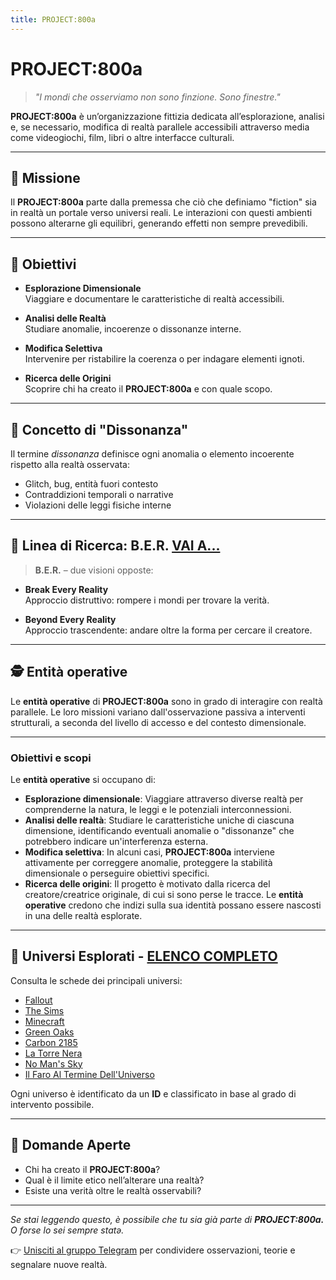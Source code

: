 ```yaml
---
title: PROJECT:800a
---
```


# PROJECT:800a

> *"I mondi che osserviamo non sono finzione. Sono finestre."*

**PROJECT:800a** è un’organizzazione fittizia dedicata all’esplorazione, analisi e, se necessario, modifica di realtà parallele accessibili attraverso media come videogiochi, film, libri o altre interfacce culturali.

---

## 🌌 Missione

Il **PROJECT:800a** parte dalla premessa che ciò che definiamo "fiction" sia in realtà un portale verso universi reali. Le interazioni con questi ambienti possono alterarne gli equilibri, generando effetti non sempre prevedibili.

---

## 🧭 Obiettivi

- **Esplorazione Dimensionale**  
  Viaggiare e documentare le caratteristiche di realtà accessibili.

- **Analisi delle Realtà**  
  Studiare anomalie, incoerenze o dissonanze interne.

- **Modifica Selettiva**  
  Intervenire per ristabilire la coerenza o per indagare elementi ignoti.

- **Ricerca delle Origini**  
  Scoprire chi ha creato il **PROJECT:800a** e con quale scopo.

---

## 🧨 Concetto di "Dissonanza"

Il termine *dissonanza* definisce ogni anomalia o elemento incoerente rispetto alla realtà osservata:

- Glitch, bug, entità fuori contesto
- Contraddizioni temporali o narrative
- Violazioni delle leggi fisiche interne

---

## 🧪 Linea di Ricerca: B.E.R. [VAI A...](ber.md)

> **B.E.R.** – due visioni opposte:

- **Break Every Reality**  
  Approccio distruttivo: rompere i mondi per trovare la verità.

- **Beyond Every Reality**  
  Approccio trascendente: andare oltre la forma per cercare il creatore.

---

## 🕵️ Entità operative  
Le **entità operative** di **PROJECT:800a** sono in grado di interagire con realtà parallele. Le loro missioni variano dall'osservazione passiva a interventi strutturali, a seconda del livello di accesso e del contesto dimensionale.

---

### Obiettivi e scopi
Le **entità operative** si occupano di:

- **Esplorazione dimensionale**: Viaggiare attraverso diverse realtà per comprenderne la natura, le leggi e le potenziali interconnessioni.
- **Analisi delle realtà**: Studiare le caratteristiche uniche di ciascuna dimensione, identificando eventuali anomalie o "dissonanze" che potrebbero indicare un'interferenza esterna.
- **Modifica selettiva**: In alcuni casi, **PROJECT:800a** interviene attivamente per correggere anomalie, proteggere la stabilità dimensionale o perseguire obiettivi specifici.
- **Ricerca delle origini**: Il progetto è motivato dalla ricerca del creatore/creatrice originale, di cui si sono perse le tracce. Le **entità operative** credono che indizi sulla sua identità possano essere nascosti in una delle realtà esplorate.

---

## 📂 Universi Esplorati - [ELENCO COMPLETO](realta.md)

Consulta le schede dei principali universi:

- [Fallout](fallout.md)
- [The Sims](thesims.md)
- [Minecraft](minecraft.md)
- [Green Oaks](greenoaks.md)
- [Carbon 2185](carbon2185.md)
- [La Torre Nera](thedarktower.md)
- [No Man's Sky](nomanssky)
- [Il Faro Al Termine Dell'Universo](ilfaroalterminedell'universo.md)

Ogni universo è identificato da un **ID** e classificato in base al grado di intervento possibile.

---

## 🧩 Domande Aperte

- Chi ha creato il **PROJECT:800a**?
- Qual è il limite etico nell’alterare una realtà?
- Esiste una verità oltre le realtà osservabili?

---

*Se stai leggendo questo, è possibile che tu sia già parte di **PROJECT:800a.** O forse lo sei sempre statə.*

👉 [Unisciti al gruppo Telegram](https://t.me/+ViK7RmXBsQIzMTc0) per condividere osservazioni, teorie e segnalare nuove realtà.
